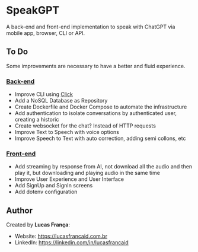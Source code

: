 # SpeakGPT
A back-end and front-end implementation to speak with ChatGPT via mobile app, browser, CLI or API.

## To Do
Some improvements are necessary to have a better and fluid experience.

### [Back-end](./backend/)
* Improve CLI using [Click](https://click.palletsprojects.com/en/8.1.x/)
* Add a NoSQL Database as Repository
* Create Dockerfile and Docker Compose to automate the infrastructure
* Add authentication to isolate conversations by authenticated user, creating a historic
* Create websocket for the chat? Instead of HTTP requests
* Improve Text to Speech with voice options
* Improve Speech to Text with auto correction, adding semi collons, etc

### [Front-end](./frontend/)
* Add streaming by response from AI, not download all the audio and then play it, but downloading and playing audio in the same time
* Improve User Experience and User Interface
* Add SignUp and SignIn screens
* Add dotenv configuration

## Author
Created by **Lucas França**:
* Website: https://lucasfrancaid.com.br
* LinkedIn: https://linkedin.com/in/lucasfrancaid
